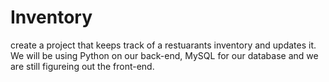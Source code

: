 # Inventory
create a project that keeps track of a restuarants inventory and updates it.
We will be using Python on our back-end, MySQL for our database and we are still figureing out the front-end.
